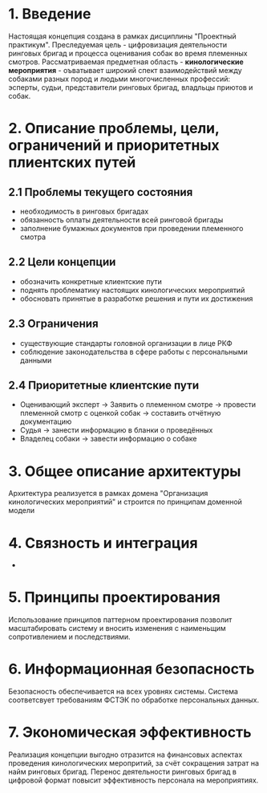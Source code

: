 # 1. Введение
Настоящая концепция создана в рамках дисциплины "Проектный практикум". Преследуемая цель - цифровизация деятельности ринговых бригад и процесса оценивания собак во время племенных смотров. 
Рассматриваемая предметная область - **кинологические мероприятия** - оъватывает широкий спект взаимодействий между собаками разных пород и людьми многочисленных профессий: эсперты, судьи, представители ринговых бригад, владльцы приютов и собак.
# 2. Описание проблемы, цели, ограничений и приоритетных плиентских путей
## 2.1 Проблемы текущего состояния
- необходимость в ринговых бригадах
- обязанность оплаты деятельности всей ринговой бригады
- заполнение бумажных документов при проведении племенного смотра
## 2.2 Цели концепции
- обозначить конкретные клиентские пути
- поднять проблематику настоящих кинологических мероприятий
- обосновать принятые в разработке решения и пути их достижения
## 2.3 Ограничения
- существующие стандарты головной организации в лице РКФ
- соблюдение законодательства в сфере работы с персональными данными
## 2.4 Приоритетные клиентские пути
- Оценивающий эксперт -> Заявить о племенном смотре -> провести племенной смотр с оценкой собак -> составить отчётную документацию
- Судья -> занести информацию в бланки о проведённых
- Владелец собаки -> завести информацию о собаке
# 3. Общее описание архитектуры
Архитектура реализуется в рамках домена "Организация кинологических мероприятий" и строится по принципам доменной модели
# 4. Связность и интеграция
-
# 5. Принципы проектирования
Использование принципов паттерном проектирования позволит масштабировать систему и вносить изменения с наименьщим сопротивлением и последствиями.
# 6. Информационная безопасность
Безопасность обеспечивается на всех уровнях системы. Система соответсвует требованиям ФСТЭК по обработке персональных данных. 
# 7. Экономическая эффективность
Реализация концепции выгодно отразится на финансовых аспектах проведения кинологических меропритий, за счёт сокращения затрат на найм ринговых бригад. Перенос деятельности ринговых бригад в цифровой формат повысит эффективность персонала на мероприятиях.
